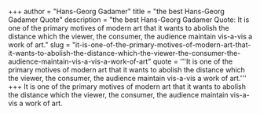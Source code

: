 +++
author = "Hans-Georg Gadamer"
title = "the best Hans-Georg Gadamer Quote"
description = "the best Hans-Georg Gadamer Quote: It is one of the primary motives of modern art that it wants to abolish the distance which the viewer, the consumer, the audience maintain vis-a-vis a work of art."
slug = "it-is-one-of-the-primary-motives-of-modern-art-that-it-wants-to-abolish-the-distance-which-the-viewer-the-consumer-the-audience-maintain-vis-a-vis-a-work-of-art"
quote = '''It is one of the primary motives of modern art that it wants to abolish the distance which the viewer, the consumer, the audience maintain vis-a-vis a work of art.'''
+++
It is one of the primary motives of modern art that it wants to abolish the distance which the viewer, the consumer, the audience maintain vis-a-vis a work of art.
